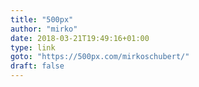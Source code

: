 ```yaml
---
title: "500px"
author: "mirko"
date: 2018-03-21T19:49:16+01:00
type: link
goto: "https://500px.com/mirkoschubert/"
draft: false
---
```

